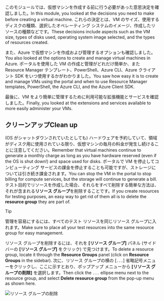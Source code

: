 <span data-ttu-id="33221-101">このモジュールでは、仮想マシンを作成する前に行う必要があった意思決定を確認しました。</span><span class="sxs-lookup"><span data-stu-id="33221-101">In this module, you looked at the decisions you need to make before creating a virtual machine.</span></span> <span data-ttu-id="33221-102">これらの決定とは、VM のサイズ、使用するディスクの種類、選択したオペレーティング システムのイメージ、作成したリソースの種類などです。</span><span class="sxs-lookup"><span data-stu-id="33221-102">These decisions include aspects such as the VM size, types of disks used, operating system image selected, and the types of resources created.</span></span>

<span data-ttu-id="33221-103">また、Azure で仮想マシンを作成および管理するオプションも確認しました。</span><span class="sxs-lookup"><span data-stu-id="33221-103">You also looked at the options to create and manage virtual machines in Azure.</span></span> <span data-ttu-id="33221-104">ポータルを使用した VM の作成と管理がどれだけ簡単か、また Resource Manager テンプレート、PowerShell、Azure CLI、Azure クライアント SDK をいつ使用するかがわかりました。</span><span class="sxs-lookup"><span data-stu-id="33221-104">You saw how easy it is to create and manage VMs using the portal and when to use Resource Manager templates, PowerShell, the Azure CLI, and the Azure Client SDK.</span></span>

<span data-ttu-id="33221-105">最後に、VM をより簡単に管理するために利用可能な拡張機能とサービスを確認しました。</span><span class="sxs-lookup"><span data-stu-id="33221-105">Finally, you looked at the extensions and services available to more easily administer your VMs.</span></span>

## <a name="clean-up"></a><span data-ttu-id="33221-106">クリーンアップ</span><span class="sxs-lookup"><span data-stu-id="33221-106">Clean up</span></span>
<!---TODO: Update for sandbox?--->

<span data-ttu-id="33221-107">(OS がシャットダウンされていたとしても) ハードウェアを予約していて、領域がディスク用に使用されている限り、仮想マシンの毎月の料金が発生し続けることに注意してください。</span><span class="sxs-lookup"><span data-stu-id="33221-107">Remember that virtual machines continue to generate a monthly charge as long as you have hardware reserved (even if the OS is shut down!) and space used for disks.</span></span> <span data-ttu-id="33221-108">ポータルで VM を停止してコンピューティング サービスの課金を停止することも可能ですが、ストレージについては引き続き課金されます。</span><span class="sxs-lookup"><span data-stu-id="33221-108">You can stop the VM in the portal to stop billing for compute services, but the storage will continue to generate a bill.</span></span> <span data-ttu-id="33221-109">テスト目的でリソースを作成した場合、それらをすべて削除する簡単な方法は、それが含まれる**リソース グループ**を削除することです。</span><span class="sxs-lookup"><span data-stu-id="33221-109">If you create resources for testing purposes, an easy way to get rid of them all is to delete the **resource group** they are part of.</span></span>

> [!TIP]
> <span data-ttu-id="33221-110">管理を容易にするには、すべてのテスト リソースを同じリソース グループに入れます。</span><span class="sxs-lookup"><span data-stu-id="33221-110">Make sure to place all your test resources into the same resource group for easy management.</span></span>

<span data-ttu-id="33221-111">リソース グループを削除するには、それを **[リソース グループ]** パネル (サイドバーの **[リソース グループ]** をクリック) で見つけます。</span><span class="sxs-lookup"><span data-stu-id="33221-111">To delete a resource group, locate it through the **Resource Groups** panel (click on **Resource Groups** in the sidebar).</span></span> <span data-ttu-id="33221-112">次に、リソース グループの横の [`...`] 省略記号メニューをクリックし、ここに示すとおり、ポップアップ メニューから **[リソース グループの削除]** を選択します。</span><span class="sxs-lookup"><span data-stu-id="33221-112">Then click the `...` ellipse menu next to the resource group, and select **Delete resource group** from the pop-up menu as shown here.</span></span>

![リソース グループの削除](../media-draft/7-delete-rgs.png)
